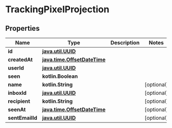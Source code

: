 
# TrackingPixelProjection

## Properties
Name | Type | Description | Notes
------------ | ------------- | ------------- | -------------
**id** | [**java.util.UUID**](java.util.UUID) |  | 
**createdAt** | [**java.time.OffsetDateTime**](java.time.OffsetDateTime) |  | 
**userId** | [**java.util.UUID**](java.util.UUID) |  | 
**seen** | **kotlin.Boolean** |  | 
**name** | **kotlin.String** |  |  [optional]
**inboxId** | [**java.util.UUID**](java.util.UUID) |  |  [optional]
**recipient** | **kotlin.String** |  |  [optional]
**seenAt** | [**java.time.OffsetDateTime**](java.time.OffsetDateTime) |  |  [optional]
**sentEmailId** | [**java.util.UUID**](java.util.UUID) |  |  [optional]



